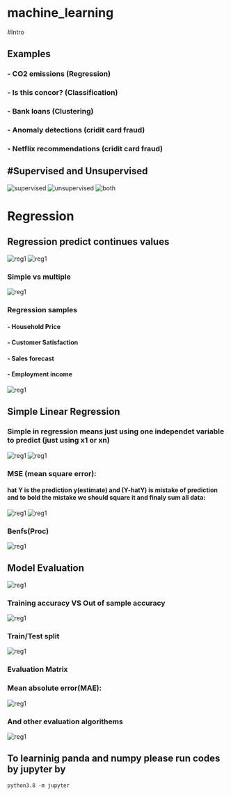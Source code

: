 # machine_learning

#Intro
## Examples
### - CO2 emissions (Regression)
### - Is this concor? (Classification)
### - Bank loans (Clustering)
### - Anomaly detections (cridit card fraud)
### - Netflix recommendations (cridit card fraud)


## #Supervised and Unsupervised
![supervised](/pictures/1.png)
![unsupervised](/pictures/2.png)
![both](/pictures/3.png)

# Regression
## Regression predict continues values
![reg1](/pictures/4.png)
![reg1](/pictures/5.png)
### Simple vs multiple
![reg1](/pictures/6.png)
### Regression samples
#### - Household Price
#### - Customer Satisfaction
#### - Sales forecast
#### - Employment income

![reg1](/pictures/7.png)

## Simple Linear Regression
### Simple in regression means just using one independet variable to predict (just using x1 or xn)
![reg1](/pictures/8.png)
![reg1](/pictures/9.png)

### MSE (mean square error):
#### hat Y is the prediction y(estimate) and (Y-hatY) is mistake of prediction and to bold the mistake we should square it and finaly sum all data:

![reg1](/pictures/10.png)
![reg1](/pictures/11.png)

### Benfs(Proc)
![reg1](/pictures/12.png)

## Model Evaluation
![reg1](/pictures/13.png)

### Training accuracy VS Out of sample accuracy

![reg1](/pictures/14.png)
### Train/Test split
![reg1](/pictures/15.png)
### Evaluation Matrix
### Mean absolute error(MAE): 
![reg1](/pictures/17.png)
### And other evaluation algorithems
![reg1](/pictures/19.png)

## To learninig panda and numpy please run codes by jupyter by
```
python3.8 -m jupyter
```




